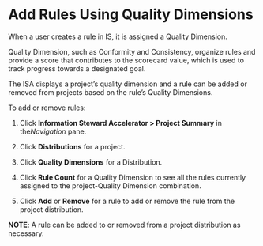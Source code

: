 # Add Rules Using Quality Dimensions

When a user creates a rule in IS, it is assigned a Quality Dimension.

Quality Dimension, such as Conformity and Consistency, organize rules
and provide a score that contributes to the scorecard value, which is
used to track progress towards a designated goal.

The ISA displays a project’s quality dimension and a rule can be added
or removed from projects based on the rule’s Quality Dimensions.

To add or remove rules:

1.  Click **Information Steward Accelerator \> Project Summary** in
    the*Navigation* pane.

2.  Click **Distributions** for a project.

3.  Click **Quality Dimensions** for a Distribution.

4.  Click **Rule Count** for a Quality Dimension to see all the rules
    currently assigned to the project-Quality Dimension combination.

5.  Click **Add** or **Remove** for a rule to add or remove the rule
    from the project distribution.

**NOTE**: A rule can be added to or removed from a project distribution
as necessary.

